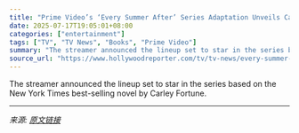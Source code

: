 ```yaml
---
title: "Prime Video’s ‘Every Summer After’ Series Adaptation Unveils Cast"
date: 2025-07-17T19:05:01+08:00
categories: ["entertainment"]
tags: ["TV", "TV News", "Books", "Prime Video"]
summary: "The streamer announced the lineup set to star in the series based on the New York Times best-selling novel by Carley Fortune."
source_url: "https://www.hollywoodreporter.com/tv/tv-news/every-summer-after-series-adaptation-cast-1236318760/"
---
```


The streamer announced the lineup set to star in the series based on the New York Times best-selling novel by Carley Fortune.

---

*来源: [原文链接](https://www.hollywoodreporter.com/tv/tv-news/every-summer-after-series-adaptation-cast-1236318760/)*
